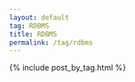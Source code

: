 ```yaml
---
layout: default
tag: RDBMS
title: RDBMS
permalink: /tag/rdbms
---
```


{% include post_by_tag.html %}